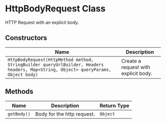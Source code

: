 
# HttpBodyRequest Class

HTTP Request with an explicit body.

## Constructors

| Name | Description |
|  --- | --- |
| `HttpBodyRequest(HttpMethod method, StringBuilder queryUrlBuilder, Headers headers, Map<String, Object> queryParams, Object body)` | Create a request with explicit body. |

## Methods

| Name | Description | Return Type |
|  --- | --- | --- |
| `getBody()` | Body for the http request. | `Object` |

